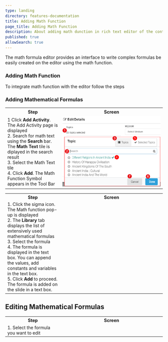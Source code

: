 ```yaml
---
type: landing
directory: features-documentation
title: Adding Math Function
page_title: Adding Math Function
description: About adding math dunction in rich text editor of the content editor 
published: true
allowSearch: true
---
```

The math formula editor provides an interface to write complex formulas be easily created on the editor using the math function.

### Adding Math Function 

To integrate math function with the editor follow the steps
<table>
  <tr>
    <th style="width:35%;">Step</th>
    <th style="width:65%;">Screen</th>
  </tr>  
  <tr>
   <td>1 Click <b>Add Activity</b>. The Add Activity page is displayed
   <br>2. Search for math text using the <b>Search</b> bar. The <b>Math Text</b> tile is diplayed in the search result  
   <br>3. Select the Math Text tile
   <br>4. Click <b>Add</b>. The Math Function Symbol appears in the Tool Bar
   </td> 
   <td><img src="pages/features-documentation/images/topic_selector.png"></td>

### Adding Mathematical Formulas    

<table>
  <tr>
    <th style="width:35%;">Step</th>
    <th style="width:65%;">Screen</th>
  </tr>  
  <tr>
    <td>1. Click the sigma icon. The Math function pop-up is displayed 
    <br>2. The <b>Library</b> tab displays the list of extensively used mathematical formulas 
    <br>3. Select the formula
    <br>4. The formula is displayed in the text box. You can append the values, add constants and variables in the text box.   
    <br>5. Click <b>Add</b> to proceed. The formula is added on the slide in a text box. 
   </td>
  </tr>
  </table>

## Editing Mathematical Formulas 

<table>
  <tr>
    <th style="width:35%;">Step</th>
    <th style="width:65%;">Screen</th>
  </tr>  
  <tr><td>
  1. Select the formula you want to edit
  <br>
    </td>
</tr>
</table>